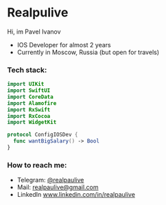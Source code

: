 # Realpulive

Hi, im Pavel Ivanov
- IOS Developer for almost 2 years
- Currently in Moscow, Russia (but open for travels)

### Tech stack:
```swift
import UIKit
import SwiftUI
import CoreData
import Alamofire
import RxSwift
import RxCocoa
import WidgetKit

protocol ConfigIOSDev {
  func wantBigSalary() -> Bool
}
```

### How to reach me:
- Telegram: [@realpaulive](http://t.me/realpaulive")
- Mail: realpaulive@gmail.com
- LinkedIn www.linkedin.com/in/realpaulive
